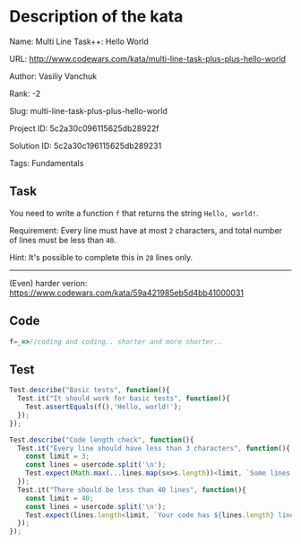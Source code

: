 # Description of the kata

Name: Multi Line Task++: Hello World

URL: http://www.codewars.com/kata/multi-line-task-plus-plus-hello-world

Author: Vasiliy Vanchuk

Rank: -2

Slug: multi-line-task-plus-plus-hello-world

Project ID: 5c2a30c096115625db28922f

Solution ID: 5c2a30c196115625db289231

Tags: Fundamentals

## Task

You need to write a function `f` that returns the string `Hello, world!`.

Requirement: Every line must have at most `2` characters, and total number of lines must be less than `40`.

Hint: It's possible to complete this in `28` lines only.

---

(Even) harder verion: https://www.codewars.com/kata/59a421985eb5d4bb41000031

## Code

```javascript
f=_=>//coding and coding.. shorter and more shorter..
```

## Test

```javascript
Test.describe("Basic tests", function(){
  Test.it("It should work for basic tests", function(){
    Test.assertEquals(f(),'Hello, world!');
  });
});

Test.describe("Code length check", function(){
  Test.it("Every line should have less than 3 characters", function(){
    const limit = 3;
    const lines = usercode.split('\n');
    Test.expect(Math.max(...lines.map(s=>s.length))<limit, `Some lines of your code exceeded the character limit`);
  });
  Test.it("There should be less than 40 lines", function(){
    const limit = 40;
    const lines = usercode.split('\n');
    Test.expect(lines.length<limit, `Your code has ${lines.length} lines`);
  });
});
```

